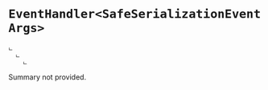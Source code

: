 # <code><span title="undefined">EventHandler</span><<span title="undefined">SafeSerializationEventArgs</span>></code>

```
ட 
  ட 
    ட 
```

Summary not provided.

